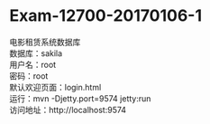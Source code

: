  # Exam-12700-20170106-1
电影租赁系统数据库  
    数据库：sakila      
    用户名：root           
    密码：root      
    默认欢迎页面：login.html    
    运行：mvn -Djetty.port=9574 jetty:run    
    访问地址：http://localhost:9574    
